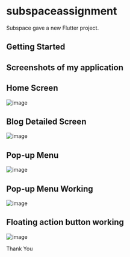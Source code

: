 # subspaceassignment

Subspace gave a new Flutter project.

## Getting Started

## Screenshots of my application

## Home Screen

![image](https://github.com/user-attachments/assets/70d1bc1d-12e2-461b-8ecb-c96c3e11eb94)

## Blog Detailed Screen

![image](https://github.com/user-attachments/assets/8198db81-1473-448b-b81e-287bae0a8ee4)

## Pop-up Menu

![image](https://github.com/user-attachments/assets/47294edb-9e8f-4c0c-b86f-e2e914e66716)

## Pop-up Menu Working

![image](https://github.com/user-attachments/assets/ec0684f0-fde7-4f27-b382-930e3cb9acdb)

## Floating action button working

![image](https://github.com/user-attachments/assets/88e6240b-ff94-4a5f-8410-d0e9d1964f09)

Thank You
